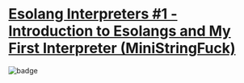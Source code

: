 # [Esolang Interpreters #1 - Introduction to Esolangs and My First Interpreter (MiniStringFuck)](https://www.codewars.com/kata/586dd26a69b6fd46dd0000c0)

![badge](https://www.codewars.com/users/csantosr/badges/small)
